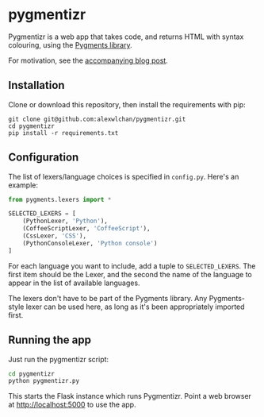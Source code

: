 # pygmentizr

Pygmentizr is a web app that takes code, and returns HTML with syntax colouring, using the [Pygments library][1].

For motivation, see the [accompanying blog post][2].

## Installation

Clone or download this repository, then install the requirements with pip:

    git clone git@github.com:alexwlchan/pygmentizr.git
    cd pygmentizr
    pip install -r requirements.txt

## Configuration

The list of lexers/language choices is specified in `config.py`. Here's an example:

```python
from pygments.lexers import *

SELECTED_LEXERS = [
    (PythonLexer, 'Python'),
    (CoffeeScriptLexer, 'CoffeeScript'),
    (CssLexer, 'CSS'),
    (PythonConsoleLexer, 'Python console')
]
```

For each language you want to include, add a tuple to `SELECTED_LEXERS`. The first item should be the Lexer, and the second the name of the language to appear in the list of available languages.

The lexers don't have to be part of the Pygments library. Any Pygments-style lexer can be used here, as long as it's been appropriately imported first.

## Running the app

Just run the pygmentizr script:

```bash
cd pygmentizr
python pygmentizr.py
```

This starts the Flask instance which runs Pygmentizr. Point a web browser at <http://localhost:5000> to use the app.

[1]: http://pygments.org
[2]: http://www.alexwlchan.net/2015/03/pygmentizr